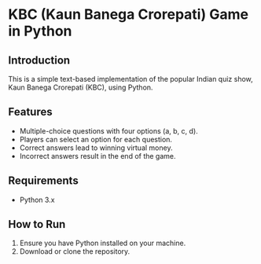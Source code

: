# KBC (Kaun Banega Crorepati) Game in Python

## Introduction
This is a simple text-based implementation of the popular Indian quiz show, Kaun Banega Crorepati (KBC), using Python.

## Features
- Multiple-choice questions with four options (a, b, c, d).
- Players can select an option for each question.
- Correct answers lead to winning virtual money.
- Incorrect answers result in the end of the game.

## Requirements
- Python 3.x

## How to Run
1. Ensure you have Python installed on your machine.
2. Download or clone the repository.
